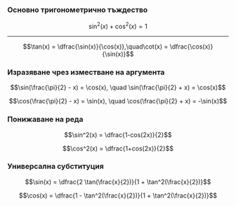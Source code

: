 ### Основно тригонометрично тъждество
$$\sin^2(x) + \cos^2(x) = 1$$

---
$$\tan(x) = \dfrac{\sin(x)}{\cos(x)},\quad\cot(x) = \dfrac{\cos(x)}{\sin(x)}$$

### Изразяване чрез изместване на аргумента

$$\sin(\frac{\pi}{2} - x) = \cos(x), \quad \sin(\frac{\pi}{2} + x) = \cos(x)$$

$$\cos(\frac{\pi}{2} - x) = \sin(x), \quad \cos(\frac{\pi}{2} + x) = -\sin(x)$$

### Понижаване на реда

$$\sin^2(x) = \dfrac{1-cos(2x)}{2}$$

$$\cos^2(x) = \dfrac{1+cos(2x)}{2}$$

### Универсална субституция

$$\sin(x) = \dfrac{2 \tan(\frac{x}{2})}{1 + \tan^2(\frac{x}{2})}$$

$$\cos(x) = \dfrac{1 - \tan^2(\frac{x}{2})}{1 + \tan^2(\frac{x}{2})}$$
